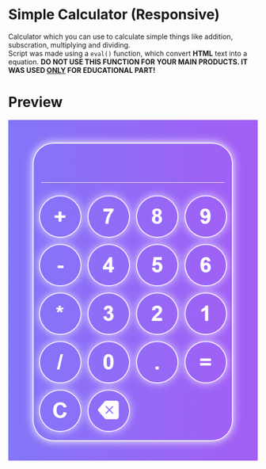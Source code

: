 # Simple Calculator (Responsive)

Calculator which you can use to calculate simple things like addition, subscration, multiplying and dividing. <br>
Script was made using a ```eval()``` function, which convert **HTML** text into a equation.
<b>DO NOT USE THIS FUNCTION FOR YOUR MAIN PRODUCTS. IT WAS USED <u>ONLY</u> FOR EDUCATIONAL PART!</b>

# Preview

![Calculator Preview](calculator-preview.png)
